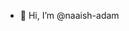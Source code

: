 - 👋 Hi, I’m @naaish-adam
<!---
- 👀 I’m interested in ...
- 🌱 I’m currently learning ...
- 💞️ I’m looking to collaborate on ...
- 📫 How to reach me ...

<!---
naaish-adam/naaish-adam is a ✨ special ✨ repository because its `README.md` (this file) appears on your GitHub profile.
You can click the Preview link to take a look at your changes.
--->
